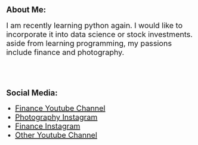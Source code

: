 <h2>About Me:</h2>
<p><span style="font-size: 20px;">I am recently learning python again. I would like to incorporate it into data science or stock investments. aside from learning programming, my passions include finance and photography.</span></p>
<h2><br></h2>
<h2>Social Media:</h2>
<ul>
    <li style="font-size: 20px;"><a href="https://www.youtube.com/channel/UCw-d1MWiu7c5F42afsodrKQ" rel="noopener noreferrer" target="_blank">Finance Youtube Channel</a></li>
    <li style="font-size: 20px;"><a href="https://www.instagram.com/rdao.photo/" rel="noopener noreferrer" target="_blank">Photography Instagram</a></li>
    <li style="font-size: 20px;"><a href="https://www.instagram.com/rd.fin/" rel="noopener noreferrer" target="_blank">Finance Instagram</a></li>
    <li style="font-size: 20px;"><a href="http://Youtube Channel" rel="noopener noreferrer" target="_blank">Other Youtube Channel</a></li>
</ul>
<p><br></p>
